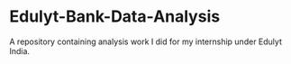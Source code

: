 # Edulyt-Bank-Data-Analysis
A repository containing analysis work I did for my internship under Edulyt India.

